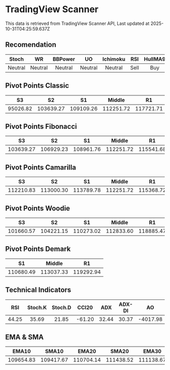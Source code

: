# TradingView Scanner
This data is retrieved from TradingView Scanner API, Last updated at 2025-10-31T04:25:59.637Z

## Recomendation
| Stoch | WR | BBPower | UO | Ichimoku | RSI | HullMA9 |
| :---: | :---: | :---: | :---: | :---: | :---: | :---: |
| Neutral | Neutral | Neutral | Neutral | Neutral | Sell | Buy |

## Pivot Points Classic
| S3 | S2 | S1 | Middle | R1 | R2 | R3 |
| :---: | :---: | :---: | :---: | :---: | :---: | :---: |
| 95026.82 | 103639.27 | 109109.26 | 112251.72 | 117721.71 | 120864.17 | 129476.62 |

## Pivot Points Fibonacci
| S3 | S2 | S1 | Middle | R1 | R2 | R3 |
| :---: | :---: | :---: | :---: | :---: | :---: | :---: |
| 103639.27 | 106929.23 | 108961.76 | 112251.72 | 115541.68 | 117574.21 | 120864.17 |

## Pivot Points Camarilla
| S3 | S2 | S1 | Middle | R1 | R2 | R3 |
| :---: | :---: | :---: | :---: | :---: | :---: | :---: |
| 112210.83 | 113000.30 | 113789.78 | 112251.72 | 115368.72 | 116158.20 | 116947.67 |

## Pivot Points Woodie
| S3 | S2 | S1 | Middle | R1 | R2 | R3 |
| :---: | :---: | :---: | :---: | :---: | :---: | :---: |
| 101660.57 | 104221.15 | 110273.02 | 112833.60 | 118885.47 | 121446.05 | 127497.92 |

## Pivot Points Demark
| S1 | Middle | R1 |
| :---: | :---: | :---: |
| 110680.49 | 113037.33 | 119292.94 |

## Technical Indicators
| RSI | Stoch.K | Stoch.D | CCI20 | ADX | ADX-DI | AO | Mom | MACD | MACD | W.R | HullMA9 |
| :---: | :---: | :---: | :---: | :---: | :---: | :---: | :---: | :---: | :---: | :---: | :---: |
| 44.25 | 35.69 | 21.85 | -61.20 | 32.44 | 30.37 | -4017.98 | -1764.24 | -1099.14 | -743.91 | -53.23 | 108192.80 |

## EMA & SMA
| EMA10 | SMA10 | EMA20 | SMA20 | EMA30 | SMA30 | EMA50 | SMA50 | EMA100 | SMA100 | EMA200 | SMA200 |
| :---: | :---: | :---: | :---: | :---: | :---: | :---: | :---: | :---: | :---: | :---: | :---: |
| 109654.83 | 109417.67 | 110704.14 | 111438.52 | 111138.67 | 112464.83 | 111341.88 | 111750.82 | 111787.55 | 110453.46 | 112758.15 | 114185.02 |